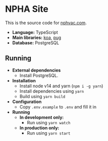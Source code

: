 # NPHA Site

This is the source code for [nphvac.com](https://www.nphvac.com/).

- **Language:** TypeScript
- **Main libraries:** [koa](https://www.npmjs.com/package/koa), [pug](https://www.npmjs.com/package/handlebars)
- **Database:** PostgreSQL

## Running

- **External dependencies**
  - Install PostgreSQL.
- **Installation**
  - Install node v14 and yarn (`npm i -g yarn`)
  - Install dependencies using `yarn`
  - Build using `yarn build`
- **Configuration**
  - Copy `.env.example` to `.env` and fill it in
- **Running**
  - **In development only:**
    - Run using  `yarn watch`
  - **In production only:**
    - Run using `yarn start`